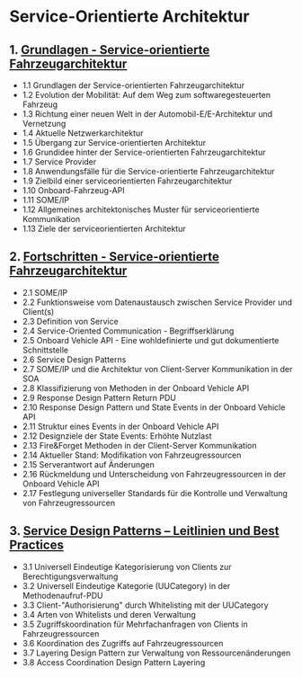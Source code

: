 # Service-Orientierte Architektur

## 1. [Grundlagen - Service-orientierte Fahrzeugarchitektur](./01_SOA-Grundlagen/README.md)

- 1.1 Grundlagen der Service-orientierten Fahrzeugarchitektur
- 1.2 Evolution der Mobilität: Auf dem Weg zum softwaregesteuerten Fahrzeug
- 1.3 Richtung einer neuen Welt in der Automobil-E/E-Architektur und Vernetzung
- 1.4 Aktuelle Netzwerkarchitektur
- 1.5 Übergang zur Service-orientierten Architektur
- 1.6 Grundidee hinter der Service-orientierten Fahrzeugarchitektur
- 1.7 Service Provider
- 1.8 Anwendungsfälle für die Service-orientierte Fahrzeugarchitektur
- 1.9 Zielbild einer serviceorientierten Fahrzeugarchitektur
- 1.10 Onboard-Fahrzeug-API
- 1.11 SOME/IP
- 1.12 Allgemeines architektonisches Muster für serviceorientierte Kommunikation
- 1.13 Ziele der serviceorientierten Architektur

## 2. [Fortschritten - Service-orientierte Fahrzeugarchitektur](./02_SOA-Fortschritten/README.md)

- 2.1 SOME/IP
- 2.2 Funktionsweise vom Datenaustausch zwischen Service Provider und Client(s)
- 2.3 Definition von Service
- 2.4 Service-Oriented Communication - Begriffserklärung
- 2.5 Onboard Vehicle API - Eine wohldefinierte und gut dokumentierte Schnittstelle
- 2.6 Service Design Patterns
- 2.7 SOME/IP und die Architektur von Client-Server Kommunikation in der SOA
- 2.8 Klassifizierung von Methoden in der Onboard Vehicle API
- 2.9 Response Design Pattern Return PDU
- 2.10 Response Design Pattern und State Events in der Onboard Vehicle API
- 2.11 Struktur eines Events in der Onboard Vehicle API
- 2.12 Designziele der State Events: Erhöhte Nutzlast
- 2.13 Fire&Forget Methoden in der Client-Server Kommunikation
- 2.14 Aktueller Stand: Modifikation von Fahrzeugressourcen
- 2.15 Serverantwort auf Änderungen
- 2.16 Rückmeldung und Unterscheidung von Fahrzeugressourcen in der Onboard Vehicle API
- 2.17 Festlegung universeller Standards für die Kontrolle und Verwaltung von Fahrzeugressourcen

## 3. [Service Design Patterns – Leitlinien und Best Practices](./03_SOA-Design-Patterns/README.md)

- 3.1 Universell Eindeutige Kategorisierung von Clients zur Berechtigungsverwaltung
- 3.2 Universell Eindeutige Kategorie (UUCategory) in der Methodenaufruf-PDU
- 3.3 Client-"Authorisierung" durch Whitelisting mit der UUCategory
- 3.4 Arten von Whitelists und deren Verwaltung
- 3.5 Zugriffskoordination für Mehrfachanfragen von Clients in Fahrzeugressourcen
- 3.6 Koordination des Zugriffs auf Fahrzeugressourcen
- 3.7 Layering Design Pattern zur Verwaltung von Ressourcenänderungen
- 3.8 Access Coordination Design Pattern Layering
